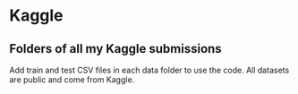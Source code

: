 # Kaggle 

## Folders of all my Kaggle submissions

Add train and test CSV files in each data folder to use the code. All datasets are public and come from Kaggle.
